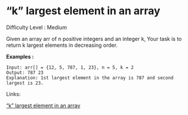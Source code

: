 # “k” largest element in an array

Difficulty Level : Medium

Given an array arr of n positive integers and an integer k, Your task is to return k largest elements in decreasing order. 

**Examples :**

```
Input: arr[] = {12, 5, 787, 1, 23}, n = 5, k = 2
Output: 787 23
Explanation: 1st largest element in the array is 787 and second largest is 23.
```

Links:

[“k” largest element in an array](https://www.geeksforgeeks.org/problems/k-largest-elements4206/1)